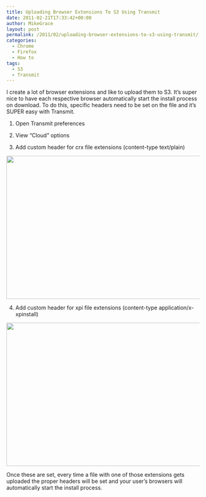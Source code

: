 ```yaml
---
title: Uploading Browser Extensions To S3 Using Transmit
date: 2011-02-21T17:33:42+00:00
author: MikeGrace
layout: post
permalink: /2011/02/uploading-browser-extensions-to-s3-using-transmit/
categories:
  - Chrome
  - Firefox
  - How to
tags:
  - S3
  - Transmit
---
```

I create a lot of browser extensions and like to upload them to S3. It&#8217;s super nice to have each respective browser automatically start the install process on download. To do this, specific headers need to be set on the file and it&#8217;s SUPER easy with Transmit.

1) Open Transmit preferences

2) View &#8220;Cloud&#8221; options

3) Add custom header for crx file extensions (content-type text/plain)
  
<img alt="" src="http://mikegrace.s3.amazonaws.com/geek-blog/transmit-s3-chrome-extension.png" class="alignnone" width="600" height="374" />

4) Add custom header for xpi file extensions (content-type application/x-xpinstall)
  
<img alt="" src="http://mikegrace.s3.amazonaws.com/geek-blog/transmit-s3-firefox-extension.png" class="alignnone" width="600" height="374" />

Once these are set, every time a file with one of those extensions gets uploaded the proper headers will be set and your user&#8217;s browsers will automatically start the install process.